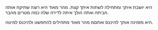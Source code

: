 היא יושבת איתך ומתחילה לשתות איתך קצת.
מהר מאוד היא רוצה שתיקח אותה הביתה ואתה הולך איתה לדירה שלה כמה מטרים מהבר.

היא מזמינה אותך להיכנס ואתםמ מהר מאוד מתחילים להתפשט ולהיכנס למיטה.
